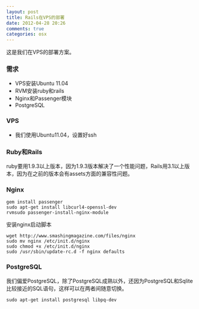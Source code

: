 ```yaml
---
layout: post
title: Rails在VPS的部署
date: 2012-04-28 20:26
comments: true
categories: osx
---
```


这是我们在VPS的部署方案。

### 需求
- VPS安装Ubuntu 11.04
- RVM安装ruby和rails
- Nginx和Passenger模块
- PostgreSQL

### VPS
- 我们使用Ubuntu11.04，设置好ssh


### Ruby和Rails
ruby要用1.9.3以上版本，因为1.9.3版本解决了一个性能问题，Rails用3.1以上版本，因为在之前的版本会有assets方面的兼容性问题。


### Nginx
```
gem install passenger
sudo apt-get install libcurl4-openssl-dev
rvmsudo passenger-install-nginx-module
```

安装nginx启动脚本
```
wget http://www.smashingmagazine.com/files/nginx
sudo mv nginx /etc/init.d/nginx
sudo chmod +x /etc/init.d/nginx
sudo /usr/sbin/update-rc.d -f nginx defaults
```

### PostgreSQL
我们偏爱PostgreSQL，除了PostgreSQL成熟以外，还因为PostgreSQL和Sqlite比较接近的SQL语句，这样可以在两者间随意切换。
```
sudo apt-get install postgresql libpq-dev
```

